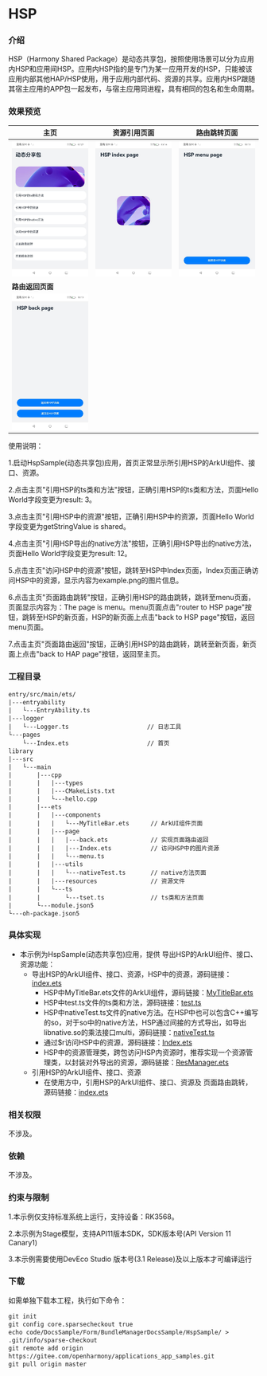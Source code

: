 # HSP

### 介绍

HSP（Harmony Shared Package）是动态共享包，按照使用场景可以分为应用内HSP和应用间HSP。应用内HSP指的是专门为某一应用开发的HSP，只能被该应用内部其他HAP/HSP使用，用于应用内部代码、资源的共享。应用内HSP跟随其宿主应用的APP包一起发布，与宿主应用同进程，具有相同的包名和生命周期。

### 效果预览

| 主页                               | **资源引用页面**    | **路由跳转页面**          |
|----------------------------------|-------------------------------------------|-------------------------------------------|
| ![](screenshots/home.png) | ![](screenshots/example.png) | ![](screenshots/router.png) |
| **路由返回页面** |  |  |
| ![](screenshots/back.png) |  |  |

使用说明：

1.启动HspSample(动态共享包)应用，首页正常显示所引用HSP的ArkUI组件、接口、资源。

2.点击主页"引用HSP的ts类和方法"按钮，正确引用HSP的ts类和方法，页面Hello World字段变更为result: 3。

3.点击主页"引用HSP中的资源"按钮，正确引用HSP中的资源，页面Hello World字段变更为getStringValue is shared。

4.点击主页"引用HSP导出的native方法"按钮，正确引用HSP导出的native方法，页面Hello World字段变更为result: 12。

5.点击主页"访问HSP中的资源"按钮，跳转至HSP中Index页面，Index页面正确访问HSP中的资源，显示内容为example.png的图片信息。

6.点击主页"页面路由跳转"按钮，正确引用HSP的路由跳转，跳转至menu页面，页面显示内容为：The page is menu。menu页面点击"router to HSP page"按钮，跳转至HSP的新页面，HSP的新页面上点击"back to HSP page"按钮，返回menu页面。

7.点击主页"页面路由返回"按钮，正确引用HSP的路由跳转，跳转至新页面，新页面上点击"back to HAP page"按钮，返回至主页。

### 工程目录
```
entry/src/main/ets/                 
|---entryability
|   └---EntryAbility.ts                   
|---logger
|   └---Logger.ts                      // 日志工具
└---pages
    └---Index.ets                      // 首页
library
|---src
|   └---main
|       |---cpp
|       |   |---types
|       |   |---CMakeLists.txt
|       |   └---hello.cpp
|       |---ets
|       |   |---components
|       |   |   └---MyTitleBar.ets		// ArkUI组件页面
|       |   |---page
|       |   |   |---back.ets			// 实现页面路由返回
|       |   |   |---Index.ets			// 访问HSP中的图片资源
|       |   |   └---menu.ts
|       |   |---utils
|       |   |   └---nativeTest.ts		// native方法页面
|       |   |---resources				// 资源文件
|       |   └---ts
|       |       └---tset.ts				// ts类和方法页面
|       └---module.json5
└---oh-package.json5
```

### 具体实现

* 本示例为HspSample(动态共享包)应用，提供 导出HSP的ArkUI组件、接口、资源功能：
  * 导出HSP的ArkUI组件、接口、资源，HSP中的资源，源码链接：[index.ets](library/src/main/ets/index.ets)
    * HSP中MyTitleBar.ets文件的ArkUI组件，源码链接：[MyTitleBar.ets](library/src/main/ets/components/MyTitleBar.ets)
    * HSP中test.ts文件的ts类和方法，源码链接：[test.ts](library/src/main/ets/utils/test.ts)
    * HSP中nativeTest.ts文件的native方法。在HSP中也可以包含C++编写的so，对于so中的native方法，HSP通过间接的方式导出，如导出libnative.so的乘法接口multi，源码链接：[nativeTest.ts](library/src/main/ets/utils/nativeTest.ts)
    * 通过$r访问HSP中的资源，源码链接：[Index.ets](library/src/main/ets/pages/Index.ets)
    * HSP中的资源管理类，跨包访问HSP内资源时，推荐实现一个资源管理类，以封装对外导出的资源，源码链接：[ResManager.ets](library/src/main/ets/ResManager.ets)
  * 引用HSP的ArkUI组件、接口、资源
    * 在使用方中，引用HSP的ArkUI组件、接口、资源及 页面路由跳转，源码链接：[index.ets](entry/src/main/ets/pages/index.ets)

### 相关权限

不涉及。

### 依赖

不涉及。

### 约束与限制

1.本示例仅支持标准系统上运行，支持设备：RK3568。

2.本示例为Stage模型，支持API11版本SDK，SDK版本号(API Version 11 Canary1)

3.本示例需要使用DevEco Studio 版本号(3.1 Release)及以上版本才可编译运行

### 下载

如需单独下载本工程，执行如下命令：

```
git init
git config core.sparsecheckout true
echo code/DocsSample/Form/BundleManagerDocsSample/HspSample/ > .git/info/sparse-checkout
git remote add origin https://gitee.com/openharmony/applications_app_samples.git
git pull origin master
```

